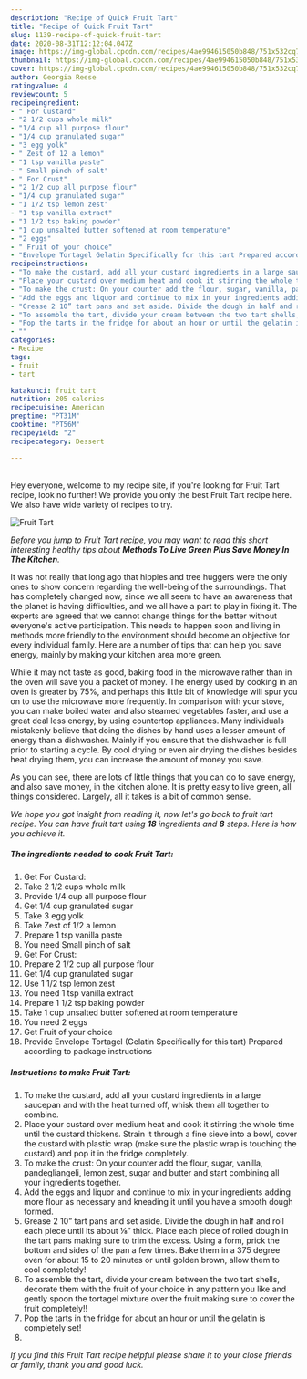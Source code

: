 ```yaml
---
description: "Recipe of Quick Fruit Tart"
title: "Recipe of Quick Fruit Tart"
slug: 1139-recipe-of-quick-fruit-tart
date: 2020-08-31T12:12:04.047Z
image: https://img-global.cpcdn.com/recipes/4ae994615050b848/751x532cq70/fruit-tart-recipe-main-photo.jpg
thumbnail: https://img-global.cpcdn.com/recipes/4ae994615050b848/751x532cq70/fruit-tart-recipe-main-photo.jpg
cover: https://img-global.cpcdn.com/recipes/4ae994615050b848/751x532cq70/fruit-tart-recipe-main-photo.jpg
author: Georgia Reese
ratingvalue: 4
reviewcount: 5
recipeingredient:
- " For Custard"
- "2 1/2 cups whole milk"
- "1/4 cup all purpose flour"
- "1/4 cup granulated sugar"
- "3 egg yolk"
- " Zest of 12 a lemon"
- "1 tsp vanilla paste"
- " Small pinch of salt"
- " For Crust"
- "2 1/2 cup all purpose flour"
- "1/4 cup granulated sugar"
- "1 1/2 tsp lemon zest"
- "1 tsp vanilla extract"
- "1 1/2 tsp baking powder"
- "1 cup unsalted butter softened at room temperature"
- "2 eggs"
- " Fruit of your choice"
- "Envelope Tortagel Gelatin Specifically for this tart Prepared according to package instructions"
recipeinstructions:
- "To make the custard, add all your custard ingredients in a large saucepan and with the heat turned off, whisk them all together to combine."
- "Place your custard over medium heat and cook it stirring the whole time until the custard thickens. Strain it through a fine sieve into a bowl, cover the custard with plastic wrap (make sure the plastic wrap is touching the custard) and pop it in the fridge completely."
- "To make the crust: On your counter add the flour, sugar, vanilla, pandegliangeli, lemon zest, sugar and butter and start combining all your ingredients together."
- "Add the eggs and liquor and continue to mix in your ingredients adding more flour as necessary and kneading it until you have a smooth dough formed."
- "Grease 2 10” tart pans and set aside. Divide the dough in half and roll each piece until its about ⅛” thick. Place each piece of rolled dough in the tart pans making sure to trim the excess. Using a form, prick the bottom and sides of the pan a few times. Bake them in a 375 degree oven for about 15 to 20 minutes or until golden brown, allow them to cool completely!"
- "To assemble the tart, divide your cream between the two tart shells, decorate them with the fruit of your choice in any pattern you like and gently spoon the tortagel mixture over the fruit making sure to cover the fruit completely!!"
- "Pop the tarts in the fridge for about an hour or until the gelatin is completely set!"
- ""
categories:
- Recipe
tags:
- fruit
- tart

katakunci: fruit tart 
nutrition: 205 calories
recipecuisine: American
preptime: "PT31M"
cooktime: "PT56M"
recipeyield: "2"
recipecategory: Dessert

---
```

<br>
Hey everyone, welcome to my recipe site, if you're looking for Fruit Tart recipe, look no further! We provide you only the best Fruit Tart recipe here. We also have wide variety of recipes to try.
<br>


![Fruit Tart](https://img-global.cpcdn.com/recipes/4ae994615050b848/751x532cq70/fruit-tart-recipe-main-photo.jpg)

<i>Before you jump to Fruit Tart recipe, you may want to read this short interesting healthy tips about 
<strong>Methods To Live Green Plus Save Money In The Kitchen</strong>.</i>
</br>

It was not really that long ago that hippies and tree huggers were the only ones to show concern regarding the well-being of the surroundings. That has completely changed now, since we all seem to have an awareness that the planet is having difficulties, and we all have a part to play in fixing it. The experts are agreed that we cannot change things for the better without everyone's active participation. This needs to happen soon and living in methods more friendly to the environment should become an objective for every individual family. Here are a number of tips that can help you save energy, mainly by making your kitchen area more green.

While it may not taste as good, baking food in the microwave rather than in the oven will save you a packet of money. The energy used by cooking in an oven is greater by 75%, and perhaps this little bit of knowledge will spur you on to use the microwave more frequently. In comparison with your stove, you can make boiled water and also steamed vegetables faster, and use a great deal less energy, by using countertop appliances. Many individuals mistakenly believe that doing the dishes by hand uses a lesser amount of energy than a dishwasher. Mainly if you ensure that the dishwasher is full prior to starting a cycle. By cool drying or even air drying the dishes besides heat drying them, you can increase the amount of money you save.

As you can see, there are lots of little things that you can do to save energy, and also save money, in the kitchen alone. It is pretty easy to live green, all things considered. Largely, all it takes is a bit of common sense.


<i>We hope you got insight from reading it, now let's go back to fruit tart recipe. You can have fruit tart using <strong>18</strong> ingredients and <strong>8</strong> steps. Here is how you achieve it.
</i>

##### The ingredients needed to cook Fruit Tart:

1. Get  For Custard:
1. Take 2 1/2 cups whole milk
1. Provide 1/4 cup all purpose flour
1. Get 1/4 cup granulated sugar
1. Take 3 egg yolk
1. Take  Zest of 1/2 a lemon
1. Prepare 1 tsp vanilla paste
1. You need  Small pinch of salt
1. Get  For Crust:
1. Prepare 2 1/2 cup all purpose flour
1. Get 1/4 cup granulated sugar
1. Use 1 1/2 tsp lemon zest
1. You need 1 tsp vanilla extract
1. Prepare 1 1/2 tsp baking powder
1. Take 1 cup unsalted butter softened at room temperature
1. You need 2 eggs
1. Get  Fruit of your choice
1. Provide Envelope Tortagel (Gelatin Specifically for this tart) Prepared according to package instructions


##### Instructions to make Fruit Tart:

1. To make the custard, add all your custard ingredients in a large saucepan and with the heat turned off, whisk them all together to combine.
1. Place your custard over medium heat and cook it stirring the whole time until the custard thickens. Strain it through a fine sieve into a bowl, cover the custard with plastic wrap (make sure the plastic wrap is touching the custard) and pop it in the fridge completely.
1. To make the crust: On your counter add the flour, sugar, vanilla, pandegliangeli, lemon zest, sugar and butter and start combining all your ingredients together.
1. Add the eggs and liquor and continue to mix in your ingredients adding more flour as necessary and kneading it until you have a smooth dough formed.
1. Grease 2 10” tart pans and set aside. Divide the dough in half and roll each piece until its about ⅛” thick. Place each piece of rolled dough in the tart pans making sure to trim the excess. Using a form, prick the bottom and sides of the pan a few times. Bake them in a 375 degree oven for about 15 to 20 minutes or until golden brown, allow them to cool completely!
1. To assemble the tart, divide your cream between the two tart shells, decorate them with the fruit of your choice in any pattern you like and gently spoon the tortagel mixture over the fruit making sure to cover the fruit completely!!
1. Pop the tarts in the fridge for about an hour or until the gelatin is completely set!
1. 


<i>If you find this Fruit Tart recipe helpful please share it to your close friends or family, thank you and good luck.</i>
